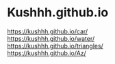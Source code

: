 # Kushhh.github.io


https://kushhh.github.io/car/  <br />
https://kushhh.github.io/water/  <br />
https://kushhh.github.io/triangles/ <br />
https://kushhh.github.io/Az/
